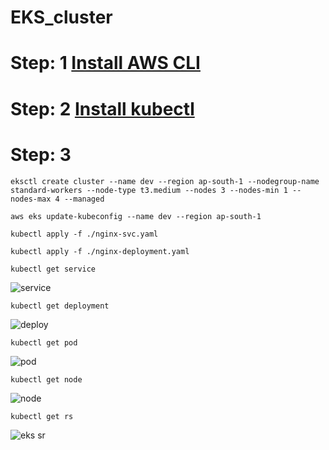# EKS_cluster

# Step: 1 [Install AWS CLI](https://docs.aws.amazon.com/cli/latest/userguide/getting-started-install.html)

# Step: 2 [Install kubectl](https://docs.aws.amazon.com/eks/latest/userguide/install-kubectl.html)

# Step: 3 

```
eksctl create cluster --name dev --region ap-south-1 --nodegroup-name standard-workers --node-type t3.medium --nodes 3 --nodes-min 1 --nodes-max 4 --managed
```

```
aws eks update-kubeconfig --name dev --region ap-south-1
```

```
kubectl apply -f ./nginx-svc.yaml
```
```
kubectl apply -f ./nginx-deployment.yaml
```

```
kubectl get service
```
![service](https://github.com/darjidhruv26/EKS_cluster/assets/90086813/c654c5d1-3acf-44b0-b0ec-86c5c93432be)

```
kubectl get deployment
```
![deploy](https://github.com/darjidhruv26/EKS_cluster/assets/90086813/c8c29678-9c77-41be-bcf7-47b646053165)

```
kubectl get pod
```
![pod](https://github.com/darjidhruv26/EKS_cluster/assets/90086813/de3e947f-2517-4bb8-becc-a748f48eb47a)

```
kubectl get node
```
![node](https://github.com/darjidhruv26/EKS_cluster/assets/90086813/043c4baf-35de-4f0d-9727-a3d4f755088c)

```
kubectl get rs
```
![eks sr](https://github.com/darjidhruv26/EKS_cluster/assets/90086813/3a69004a-46e4-46c7-b709-bfde2d185d62)


